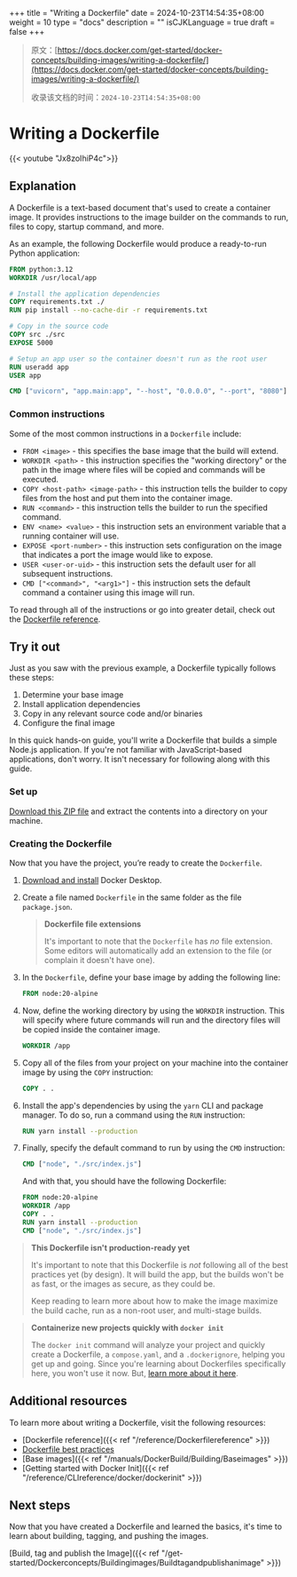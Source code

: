 +++
title = "Writing a Dockerfile"
date = 2024-10-23T14:54:35+08:00
weight = 10
type = "docs"
description = ""
isCJKLanguage = true
draft = false
+++

> 原文：[https://docs.docker.com/get-started/docker-concepts/building-images/writing-a-dockerfile/](https://docs.docker.com/get-started/docker-concepts/building-images/writing-a-dockerfile/)
>
> 收录该文档的时间：`2024-10-23T14:54:35+08:00`

# Writing a Dockerfile

{{< youtube "Jx8zoIhiP4c">}}

## Explanation

A Dockerfile is a text-based document that's used to create a container image. It provides instructions to the image builder on the commands to run, files to copy, startup command, and more.

As an example, the following Dockerfile would produce a ready-to-run Python application:



```dockerfile
FROM python:3.12
WORKDIR /usr/local/app

# Install the application dependencies
COPY requirements.txt ./
RUN pip install --no-cache-dir -r requirements.txt

# Copy in the source code
COPY src ./src
EXPOSE 5000

# Setup an app user so the container doesn't run as the root user
RUN useradd app
USER app

CMD ["uvicorn", "app.main:app", "--host", "0.0.0.0", "--port", "8080"]
```

### Common instructions

Some of the most common instructions in a `Dockerfile` include:

- `FROM <image>` - this specifies the base image that the build will extend.
- `WORKDIR <path>` - this instruction specifies the "working directory" or the path in the image where files will be copied and commands will be executed.
- `COPY <host-path> <image-path>` - this instruction tells the builder to copy files from the host and put them into the container image.
- `RUN <command>` - this instruction tells the builder to run the specified command.
- `ENV <name> <value>` - this instruction sets an environment variable that a running container will use.
- `EXPOSE <port-number>` - this instruction sets configuration on the image that indicates a port the image would like to expose.
- `USER <user-or-uid>` - this instruction sets the default user for all subsequent instructions.
- `CMD ["<command>", "<arg1>"]` - this instruction sets the default command a container using this image will run.

To read through all of the instructions or go into greater detail, check out the [Dockerfile reference](https://docs.docker.com/engine/reference/builder/).

## Try it out

Just as you saw with the previous example, a Dockerfile typically follows these steps:

1. Determine your base image
2. Install application dependencies
3. Copy in any relevant source code and/or binaries
4. Configure the final image

In this quick hands-on guide, you'll write a Dockerfile that builds a simple Node.js application. If you're not familiar with JavaScript-based applications, don't worry. It isn't necessary for following along with this guide.

### Set up

[Download this ZIP file](https://github.com/docker/getting-started-todo-app/raw/build-image-from-scratch/app.zip) and extract the contents into a directory on your machine.

### Creating the Dockerfile

Now that you have the project, you’re ready to create the `Dockerfile`.

1. [Download and install](https://www.docker.com/products/docker-desktop/) Docker Desktop.

2. Create a file named `Dockerfile` in the same folder as the file `package.json`.

   > **Dockerfile file extensions**
   >
   > It's important to note that the `Dockerfile` has *no* file extension. Some editors will automatically add an extension to the file (or complain it doesn't have one).

3. In the `Dockerfile`, define your base image by adding the following line:

   

   ```dockerfile
   FROM node:20-alpine
   ```

4. Now, define the working directory by using the `WORKDIR` instruction. This will specify where future commands will run and the directory files will be copied inside the container image.

   

   ```dockerfile
   WORKDIR /app
   ```

5. Copy all of the files from your project on your machine into the container image by using the `COPY` instruction:

   

   ```dockerfile
   COPY . .
   ```

6. Install the app's dependencies by using the `yarn` CLI and package manager. To do so, run a command using the `RUN` instruction:

   

   ```dockerfile
   RUN yarn install --production
   ```

7. Finally, specify the default command to run by using the `CMD` instruction:

   

   ```dockerfile
   CMD ["node", "./src/index.js"]
   ```

   And with that, you should have the following Dockerfile:

   

   ```dockerfile
   FROM node:20-alpine
   WORKDIR /app
   COPY . .
   RUN yarn install --production
   CMD ["node", "./src/index.js"]
   ```

> **This Dockerfile isn't production-ready yet**
>
> It's important to note that this Dockerfile is *not* following all of the best practices yet (by design). It will build the app, but the builds won't be as fast, or the images as secure, as they could be.
>
> Keep reading to learn more about how to make the image maximize the build cache, run as a non-root user, and multi-stage builds.

> **Containerize new projects quickly with `docker init`**
>
> The `docker init` command will analyze your project and quickly create a Dockerfile, a `compose.yaml`, and a `.dockerignore`, helping you get up and going. Since you're learning about Dockerfiles specifically here, you won't use it now. But, [learn more about it here](https://docs.docker.com/engine/reference/commandline/init/).

## Additional resources

To learn more about writing a Dockerfile, visit the following resources:

- [Dockerfile reference]({{< ref "/reference/Dockerfilereference" >}})
- [Dockerfile best practices](https://docs.docker.com/develop/develop-images/dockerfile_best-practices/)
- [Base images]({{< ref "/manuals/DockerBuild/Building/Baseimages" >}})
- [Getting started with Docker Init]({{< ref "/reference/CLIreference/docker/dockerinit" >}})

## Next steps

Now that you have created a Dockerfile and learned the basics, it's time to learn about building, tagging, and pushing the images.

[Build, tag and publish the Image]({{< ref "/get-started/Dockerconcepts/Buildingimages/Buildtagandpublishanimage" >}})
